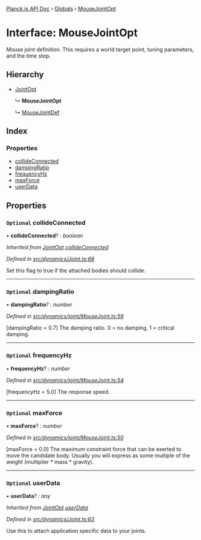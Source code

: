 [Planck.js API Doc](../README.md) › [Globals](../globals.md) › [MouseJointOpt](mousejointopt.md)

# Interface: MouseJointOpt

Mouse joint definition. This requires a world target point, tuning
parameters, and the time step.

## Hierarchy

* [JointOpt](jointopt.md)

  ↳ **MouseJointOpt**

  ↳ [MouseJointDef](mousejointdef.md)

## Index

### Properties

* [collideConnected](mousejointopt.md#optional-collideconnected)
* [dampingRatio](mousejointopt.md#optional-dampingratio)
* [frequencyHz](mousejointopt.md#optional-frequencyhz)
* [maxForce](mousejointopt.md#optional-maxforce)
* [userData](mousejointopt.md#optional-userdata)

## Properties

### `Optional` collideConnected

• **collideConnected**? : *boolean*

*Inherited from [JointOpt](jointopt.md).[collideConnected](jointopt.md#optional-collideconnected)*

*Defined in [src/dynamics/Joint.ts:68](https://github.com/shakiba/planck.js/blob/b8c946c/src/dynamics/Joint.ts#L68)*

Set this flag to true if the attached bodies
should collide.

___

### `Optional` dampingRatio

• **dampingRatio**? : *number*

*Defined in [src/dynamics/joint/MouseJoint.ts:59](https://github.com/shakiba/planck.js/blob/b8c946c/src/dynamics/joint/MouseJoint.ts#L59)*

[dampingRatio = 0.7] The damping ratio. 0 = no damping, 1 = critical
damping.

___

### `Optional` frequencyHz

• **frequencyHz**? : *number*

*Defined in [src/dynamics/joint/MouseJoint.ts:54](https://github.com/shakiba/planck.js/blob/b8c946c/src/dynamics/joint/MouseJoint.ts#L54)*

[frequencyHz = 5.0] The response speed.

___

### `Optional` maxForce

• **maxForce**? : *number*

*Defined in [src/dynamics/joint/MouseJoint.ts:50](https://github.com/shakiba/planck.js/blob/b8c946c/src/dynamics/joint/MouseJoint.ts#L50)*

[maxForce = 0.0] The maximum constraint force that can be exerted to move
the candidate body. Usually you will express as some multiple of the
weight (multiplier * mass * gravity).

___

### `Optional` userData

• **userData**? : *any*

*Inherited from [JointOpt](jointopt.md).[userData](jointopt.md#optional-userdata)*

*Defined in [src/dynamics/Joint.ts:63](https://github.com/shakiba/planck.js/blob/b8c946c/src/dynamics/Joint.ts#L63)*

Use this to attach application specific data to your joints.
